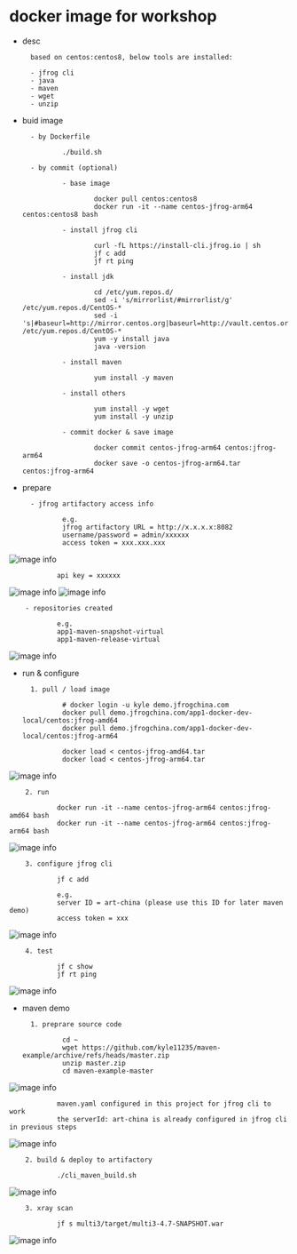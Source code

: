 
# docker image for workshop

- desc

        based on centos:centos8, below tools are installed:
        
        - jfrog cli
        - java
        - maven
        - wget
        - unzip

- buid image

        - by Dockerfile

                ./build.sh

        - by commit (optional)

                - base image

                        docker pull centos:centos8
                        docker run -it --name centos-jfrog-arm64 centos:centos8 bash

                - install jfrog cli

                        curl -fL https://install-cli.jfrog.io | sh
                        jf c add
                        jf rt ping

                - install jdk

                        cd /etc/yum.repos.d/
                        sed -i 's/mirrorlist/#mirrorlist/g' /etc/yum.repos.d/CentOS-*
                        sed -i 's|#baseurl=http://mirror.centos.org|baseurl=http://vault.centos.org|g' /etc/yum.repos.d/CentOS-*
                        yum -y install java
                        java -version

                - install maven

                        yum install -y maven

                - install others

                        yum install -y wget
                        yum install -y unzip

                - commit docker & save image

                        docker commit centos-jfrog-arm64 centos:jfrog-arm64
                        docker save -o centos-jfrog-arm64.tar centos:jfrog-arm64

- prepare

        - jfrog artifactory access info

                e.g.
                jfrog artifactory URL = http://x.x.x.x:8082
                username/password = admin/xxxxxx
                access token = xxx.xxx.xxx

![image info](./images/token.png)

                api key = xxxxxx

![image info](./images/apikey1.png)
![image info](./images/apikey2.png)

        - repositories created

                e.g.
                app1-maven-snapshot-virtual
                app1-maven-release-virtual

![image info](./images/repo.png)

- run & configure

        1. pull / load image

                # docker login -u kyle demo.jfrogchina.com
                docker pull demo.jfrogchina.com/app1-docker-dev-local/centos:jfrog-amd64
                docker pull demo.jfrogchina.com/app1-docker-dev-local/centos:jfrog-arm64

                docker load < centos-jfrog-amd64.tar
                docker load < centos-jfrog-arm64.tar

![image info](./images/load.png)

        2. run
        
                docker run -it --name centos-jfrog-arm64 centos:jfrog-amd64 bash
                docker run -it --name centos-jfrog-arm64 centos:jfrog-arm64 bash

![image info](./images/run.png)

        3. configure jfrog cli
        
                jf c add

                e.g.
                server ID = art-china (please use this ID for later maven demo)
                access token = xxx

![image info](./images/jf-c.png)

        4. test
        
                jf c show
                jf rt ping

![image info](./images/jf-ping.png)

- maven demo

        1. preprare source code
        
                cd ~
                wget https://github.com/kyle11235/maven-example/archive/refs/heads/master.zip
                unzip master.zip
                cd maven-example-master

![image info](./images/wget.png)

                maven.yaml configured in this project for jfrog cli to work
                the serverId: art-china is already configured in jfrog cli in previous steps

![image info](./images/maven-yaml.png)

        2. build & deploy to artifactory
        
                ./cli_maven_build.sh

![image info](./images/maven-install.png)

        3. xray scan
        
                jf s multi3/target/multi3-4.7-SNAPSHOT.war

![image info](./images/jf-scan.png)


